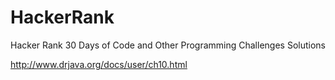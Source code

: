 # HackerRank
Hacker Rank 30 Days of Code and Other Programming Challenges Solutions

http://www.drjava.org/docs/user/ch10.html
